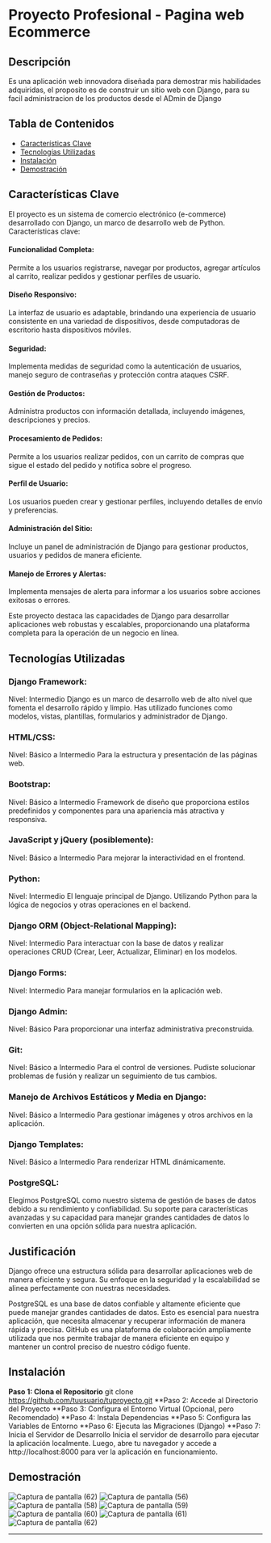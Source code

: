 # Proyecto Profesional - Pagina web Ecommerce

## Descripción

 Es una aplicación web innovadora diseñada para demostrar mis habilidades adquiridas, el proposito es de construir un sitio web con Django, para 
 su facil administracion de los productos desde el ADmin de Django
## Tabla de Contenidos

- [Características Clave](#características-clave)
- [Tecnologías Utilizadas](#tecnologías-utilizadas)
- [Instalación](#instalación)
- [Demostración](#demostración)

## Características Clave

El proyecto es un sistema de comercio electrónico (e-commerce) desarrollado con Django, un marco de desarrollo web de Python. Características clave:

#### Funcionalidad Completa: 
Permite a los usuarios registrarse, navegar por productos, agregar artículos al carrito, realizar pedidos y gestionar perfiles de usuario.

#### Diseño Responsivo:
La interfaz de usuario es adaptable, brindando una experiencia de usuario consistente en una variedad de dispositivos, desde computadoras de escritorio hasta dispositivos móviles.

#### Seguridad:
Implementa medidas de seguridad como la autenticación de usuarios, manejo seguro de contraseñas y protección contra ataques CSRF.

#### Gestión de Productos:
Administra productos con información detallada, incluyendo imágenes, descripciones y precios.

#### Procesamiento de Pedidos:
Permite a los usuarios realizar pedidos, con un carrito de compras que sigue el estado del pedido y notifica sobre el progreso.

#### Perfil de Usuario: 
Los usuarios pueden crear y gestionar perfiles, incluyendo detalles de envío y preferencias.

#### Administración del Sitio:
Incluye un panel de administración de Django para gestionar productos, usuarios y pedidos de manera eficiente.

#### Manejo de Errores y Alertas:
Implementa mensajes de alerta para informar a los usuarios sobre acciones exitosas o errores.

Este proyecto destaca las capacidades de Django para desarrollar aplicaciones web robustas y escalables, proporcionando una plataforma completa para la operación de un negocio en línea.

## Tecnologías Utilizadas
### Django Framework:
Nivel: Intermedio
Django es un marco de desarrollo web de alto nivel que fomenta el desarrollo rápido y limpio. Has utilizado funciones como modelos, vistas, plantillas, formularios y administrador de Django.

### HTML/CSS:
Nivel: Básico a Intermedio
Para la estructura y presentación de las páginas web.

### Bootstrap:
Nivel: Básico a Intermedio
Framework de diseño que proporciona estilos predefinidos y componentes para una apariencia más atractiva y responsiva.

### JavaScript y jQuery (posiblemente):
Nivel: Básico a Intermedio
Para mejorar la interactividad en el frontend.

### Python:
Nivel: Intermedio
El lenguaje principal de Django. Utilizando Python para la lógica de negocios y otras operaciones en el backend.

### Django ORM (Object-Relational Mapping):
Nivel: Intermedio
Para interactuar con la base de datos y realizar operaciones CRUD (Crear, Leer, Actualizar, Eliminar) en los modelos.

### Django Forms:
Nivel: Intermedio
Para manejar formularios en la aplicación web.

### Django Admin:
Nivel: Básico
Para proporcionar una interfaz administrativa preconstruida.

### Git:
Nivel: Básico a Intermedio
Para el control de versiones. Pudiste solucionar problemas de fusión y realizar un seguimiento de tus cambios.

### Manejo de Archivos Estáticos y Media en Django:
Nivel: Básico a Intermedio
Para gestionar imágenes y otros archivos en la aplicación.

### Django Templates:
Nivel: Básico a Intermedio
Para renderizar HTML dinámicamente.

### PostgreSQL: 
Elegimos PostgreSQL como nuestro sistema de gestión de bases de datos debido a su rendimiento y confiabilidad. Su soporte para características avanzadas y su capacidad para manejar grandes cantidades de datos lo convierten en una opción sólida para nuestra aplicación.

## Justificación
Django ofrece una estructura sólida para desarrollar aplicaciones web de manera eficiente y segura. 
Su enfoque en la seguridad y la escalabilidad se alinea perfectamente con nuestras necesidades.

PostgreSQL es una base de datos confiable y altamente eficiente que puede manejar grandes cantidades de datos. 
Esto es esencial para nuestra aplicación, que necesita almacenar y recuperar información de manera rápida y precisa.
GitHub es una plataforma de colaboración ampliamente utilizada que nos permite trabajar de manera eficiente en equipo y mantener un control preciso de nuestro código fuente.

## Instalación
**Paso 1: Clona el Repositorio**
git clone https://github.com/tuusuario/tuproyecto.git
**Paso 2: Accede al Directorio del Proyecto
**Paso 3: Configura el Entorno Virtual (Opcional, pero Recomendado)
**Paso 4: Instala Dependencias
**Paso 5: Configura las Variables de Entorno
**Paso 6: Ejecuta las Migraciones (Django)
**Paso 7: Inicia el Servidor de Desarrollo
Inicia el servidor de desarrollo para ejecutar la aplicación localmente.
Luego, abre tu navegador y accede a http://localhost:8000 para ver la aplicación en funcionamiento.

## Demostración


![Captura de pantalla (62)](https://github.com/prodark88/Django_Ecommerce/assets/90015558/25b58f31-3ba9-40fd-91f5-18b914a46637)
![Captura de pantalla (56)](https://github.com/prodark88/Django_Ecommerce/assets/90015558/f8cc50ed-20d4-4fb1-959b-974016a76edc)
![Captura de pantalla (58)](https://github.com/prodark88/Django_Ecommerce/assets/90015558/20f360c1-dc84-4027-b75f-3ae179e7f873)
![Captura de pantalla (59)](https://github.com/prodark88/Django_Ecommerce/assets/90015558/84cacd9f-d3f3-4826-8fc4-af98594b5c59)
![Captura de pantalla (60)](https://github.com/prodark88/Django_Ecommerce/assets/90015558/357eac44-423a-40cf-b70c-7cf0431e8e13)
![Captura de pantalla (61)](https://github.com/prodark88/Django_Ecommerce/assets/90015558/a3ec0276-cbae-4b70-97d0-11596e55040d)
![Captura de pantalla (62)](https://github.com/prodark88/Django_Ecommerce/assets/90015558/a4e289c4-aa32-46cd-8b43-b513853f6f31)


---
